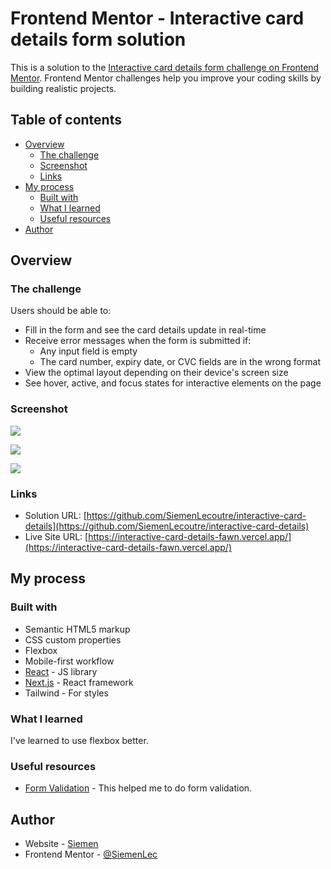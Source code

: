 # Frontend Mentor - Interactive card details form solution

This is a solution to the [Interactive card details form challenge on Frontend Mentor](https://www.frontendmentor.io/challenges/interactive-card-details-form-XpS8cKZDWw). Frontend Mentor challenges help you improve your coding skills by building realistic projects.

## Table of contents

- [Overview](#overview)
  - [The challenge](#the-challenge)
  - [Screenshot](#screenshot)
  - [Links](#links)
- [My process](#my-process)
  - [Built with](#built-with)
  - [What I learned](#what-i-learned)
  - [Useful resources](#useful-resources)
- [Author](#author)

## Overview

### The challenge

Users should be able to:

- Fill in the form and see the card details update in real-time
- Receive error messages when the form is submitted if:
  - Any input field is empty
  - The card number, expiry date, or CVC fields are in the wrong format
- View the optimal layout depending on their device's screen size
- See hover, active, and focus states for interactive elements on the page

### Screenshot

![](/assets/solution/card-form-desktop.png)

![](/assets/solution/card-form-mobile.png)

![](/assets/solution/submitted-mobile.png)

### Links

- Solution URL: [https://github.com/SiemenLecoutre/interactive-card-details](https://github.com/SiemenLecoutre/interactive-card-details)
- Live Site URL: [https://interactive-card-details-fawn.vercel.app/](https://interactive-card-details-fawn.vercel.app/)

## My process

### Built with

- Semantic HTML5 markup
- CSS custom properties
- Flexbox
- Mobile-first workflow
- [React](https://reactjs.org/) - JS library
- [Next.js](https://nextjs.org/) - React framework
- Tailwind - For styles

### What I learned

I've learned to use flexbox better.

### Useful resources

- [Form Validation](https://upmostly.com/tutorials/form-validation-using-custom-react-hooks) - This helped me to do form validation.

## Author

- Website - [Siemen](https://www.siemenlecoutre.me)
- Frontend Mentor - [@SiemenLec](https://www.frontendmentor.io/profile/SiemenLec)
